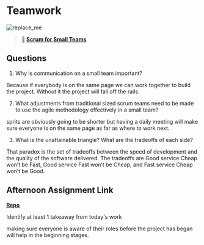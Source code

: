 # Teamwork

![replace_me](https://codeworks.blob.core.windows.net/public/assets/img/illustrations/placeholder.svg)

> **📖 [Scrum for Small Teams](https://codeworksacademy.com/fs-student-guide/resources/wk8-9/02-Scrum-For-Small-Teams)**

## Questions

1. Why is communication on a small team important?

Because if everybody is on the same page we can work together to build the project.  Without it the project will fall off the rails.

2. What adjustments from traditional sized scrum teams need to be made to use the agile methodology effectively in a small team?

sprits are obviously going to be shorter but having a daily meeting will make sure everyone is on the same page as far as where to work next. 

3. What is the unattainable triangle? What are the tradeoffs of each side?

That paradox is the set of tradeoffs between the speed of development and the quality of the software delivered.  The tradeoffs are Good service Cheap won’t be Fast, Good service Fast won’t be Cheap, and Fast service Cheap won’t be Good.

## Afternoon Assignment Link

**[Repo](https://github.com/tberry019/<ASSIGNMENT_REPO>)**

Identify at least 1 takeaway from today's work

making sure everyone is aware of their roles before the project has began will help in the beginning stages. 

